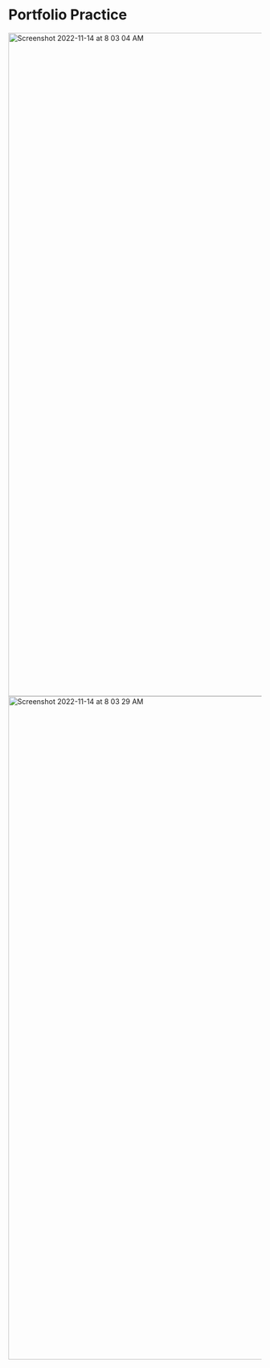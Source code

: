 # Portfolio Practice
<img width="1319" alt="Screenshot 2022-11-14 at 8 03 04 AM" src="https://user-images.githubusercontent.com/110871707/201667178-c958fa5f-b0fd-4cb9-80b9-034b13bf5289.png">
<img width="1319" alt="Screenshot 2022-11-14 at 8 03 29 AM" src="https://user-images.githubusercontent.com/110871707/201667201-ff6df625-a838-4ca4-b55e-4bbef1ee5e8c.png">
